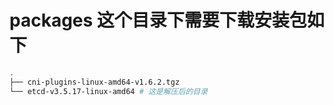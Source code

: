 # packages 这个目录下需要下载安装包如下
```bash
.
├── cni-plugins-linux-amd64-v1.6.2.tgz
└── etcd-v3.5.17-linux-amd64 # 这是解压后的目录
```